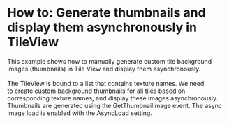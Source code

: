 # How to: Generate thumbnails and display them asynchronously in TileView


This example shows how to manually generate custom tile background images (thumbnails) in Tile View and display them asynchronously. <br><br>The TileView is bound to a list that contains texture names. We need to create custom background thumbnails for all tiles based on corresponding texture names, and display these images asynchronously.<br>Thumbnails are generated using the GetThumbnailImage event. The async image load is enabled with the AsyncLoad setting.<br><br><br>

<br/>


